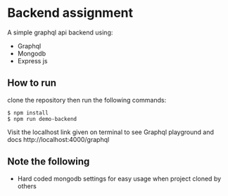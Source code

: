 # Backend assignment
A simple graphql api backend using:
* Graphql
* Mongodb
* Express js

## How to run
clone the repository then run the following commands:

```
$ npm install
$ npm run demo-backend

```
Visit the localhost link given on terminal to see Graphql playground and docs
http://localhost:4000/graphql

## Note the following
* Hard coded mongodb settings for easy usage when project cloned by others

